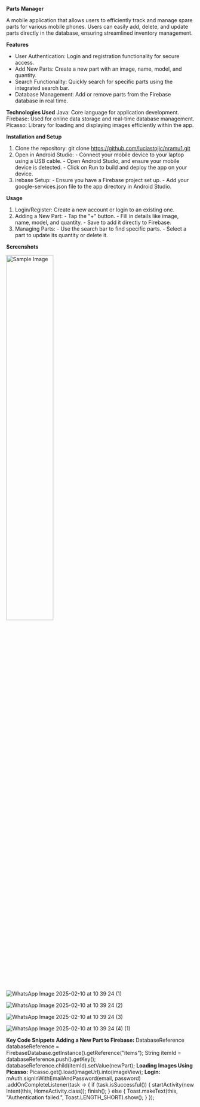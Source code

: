 ****Parts Manager****

A mobile application that allows users to efficiently track and manage spare parts for various mobile phones. 
Users can easily add, delete, and update parts directly in the database, ensuring streamlined inventory management.

**Features**
  - User Authentication: Login and registration functionality for secure access.
  - Add New Parts: Create a new part with an image, name, model, and quantity.
  - Search Functionality: Quickly search for specific parts using the integrated search bar.
  - Database Management: Add or remove parts from the Firebase database in real time.

**Technologies Used**
  Java: Core language for application development.
  Firebase: Used for online data storage and real-time database management.
  Picasso: Library for loading and displaying images efficiently within the app.

**Installation and Setup**
  1. Clone the repository:
      git clone https://github.com/luciastojic/nramu1.git
  2. Open in Android Studio:
    - Connect your mobile device to your laptop using a USB cable.
    - Open Android Studio, and ensure your mobile device is detected.
    - Click on Run to build and deploy the app on your device.
  4. irebase Setup:
    - Ensure you have a Firebase project set up.
    - Add your google-services.json file to the app directory in Android Studio.

**Usage**
  1. Login/Register: Create a new account or login to an existing one.
  2. Adding a New Part:
    - Tap the "+" button.
    - Fill in details like image, name, model, and quantity.
    - Save to add it directly to Firebase.
  3. Managing Parts:
    - Use the search bar to find specific parts.
    - Select a part to update its quantity or delete it.

**Screenshots**

<img src="(https://github.com/user-attachments/assets/9ed73678-3c6c-4029-8eaf-06cc6d5620ba)" alt="Sample Image" style="width:50%; height:auto;">

![WhatsApp Image 2025-02-10 at 10 39 24 (1)](https://github.com/user-attachments/assets/40258506-0021-46ac-bf32-214b3472e03f)

![WhatsApp Image 2025-02-10 at 10 39 24 (2)](https://github.com/user-attachments/assets/35adfa09-51fe-4704-a0db-5cab54dcd336)

![WhatsApp Image 2025-02-10 at 10 39 24 (3)](https://github.com/user-attachments/assets/d031d0a0-c6c4-41e1-aa80-345ef254c9dc)

![WhatsApp Image 2025-02-10 at 10 39 24 (4) (1)](https://github.com/user-attachments/assets/3242277c-a9a4-43cc-abe3-c16bb5a71251)

****Key Code Snippets****
**Adding a New Part to Firebase:**
  DatabaseReference databaseReference = FirebaseDatabase.getInstance().getReference("items");
  String itemId = databaseReference.push().getKey();
  databaseReference.child(itemId).setValue(newPart);
**Loading Images Using Picasso:**
  Picasso.get().load(imageUrl).into(imageView);
**Login:**
  mAuth.signInWithEmailAndPassword(email, password)
    .addOnCompleteListener(task -> {
        if (task.isSuccessful()) {
            startActivity(new Intent(this, HomeActivity.class));
            finish();
        } else {
            Toast.makeText(this, "Authentication failed.", Toast.LENGTH_SHORT).show();
        }
    });



